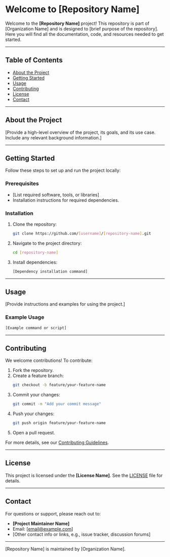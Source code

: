 # Welcome to [Repository Name]

Welcome to the **[Repository Name]** project! This repository is part of [Organization Name] and is designed to [brief purpose of the repository]. Here you will find all the documentation, code, and resources needed to get started.

---

## Table of Contents

- [About the Project](#about-the-project)
- [Getting Started](#getting-started)
- [Usage](#usage)
- [Contributing](#contributing)
- [License](#license)
- [Contact](#contact)

---

## About the Project

[Provide a high-level overview of the project, its goals, and its use case. Include any relevant background information.]

---

## Getting Started

Follow these steps to set up and run the project locally:

### Prerequisites
- [List required software, tools, or libraries]
- Installation instructions for required dependencies.

### Installation
1. Clone the repository:
   ```bash
   git clone https://github.com/[username]/[repository-name].git
   ```
2. Navigate to the project directory:
   ```bash
   cd [repository-name]
   ```
3. Install dependencies:
   ```bash
   [Dependency installation command]
   ```

---

## Usage

[Provide instructions and examples for using the project.]

### Example Usage
```bash
[Example command or script]
```

---

## Contributing

We welcome contributions! To contribute:
1. Fork the repository.
2. Create a feature branch:
   ```bash
   git checkout -b feature/your-feature-name
   ```
3. Commit your changes:
   ```bash
   git commit -m "Add your commit message"
   ```
4. Push your changes:
   ```bash
   git push origin feature/your-feature-name
   ```
5. Open a pull request.

For more details, see our [Contributing Guidelines](CONTRIBUTING.md).

---

## License

This project is licensed under the **[License Name]**. See the [LICENSE](LICENSE) file for details.

---

## Contact

For questions or support, please reach out to:
- **[Project Maintainer Name]**
- Email: [email@example.com]
- [Other contact info or links, e.g., issue tracker, discussion forums]

---
[Repository Name] is maintained by [Organization Name].

